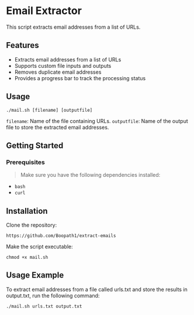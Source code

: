 # Email Extractor

This script extracts email addresses from a list of URLs.

## Features

- Extracts email addresses from a list of URLs
- Supports custom file inputs and outputs
- Removes duplicate email addresses
- Provides a progress bar to track the processing status

## Usage

``` shell
./mail.sh [filename] [outputfile]
```
`filename`: Name of the file containing URLs.
`outputfile`: Name of the output file to store the extracted email addresses.

## Getting Started

### Prerequisites
> Make sure you have the following dependencies installed:
* `bash`
* `curl`

## Installation

Clone the repository:

``` shell
https://github.com/Boopath1/extract-emails
```

Make the script executable:
```shell
chmod +x mail.sh
```

## Usage Example

To extract email addresses from a file called urls.txt and store the results in output.txt, run the following command:

```shell
./mail.sh urls.txt output.txt
```
